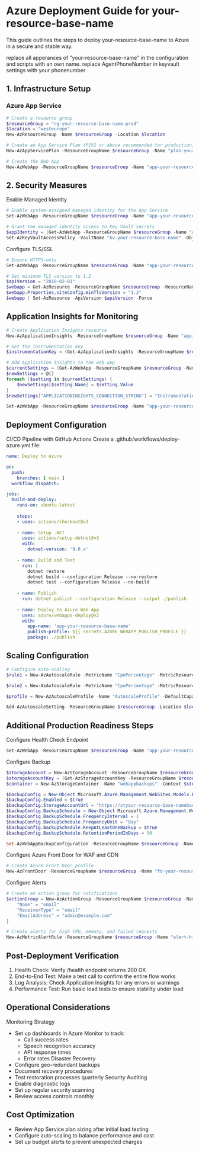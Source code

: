 # Azure Deployment Guide for your-resource-base-name

This guide outlines the steps to deploy your-resource-base-name to Azure in a secure and stable way.

replace all apperances of "your-resource-base-name" in the configuration and scripts with an own name.
replace AgentPhoneNumber in keyvault settings with your phonenumber


## 1. Infrastructure Setup

### Azure App Service

```powershell
# Create a resource group
$resourceGroup = "rg-your-resource-base-name-prod"
$location = "westeurope"
New-AzResourceGroup -Name $resourceGroup -Location $location

# Create an App Service Plan (P1V2 or above recommended for production)
New-AzAppServicePlan -ResourceGroupName $resourceGroup -Name "plan-your-resource-base-name" -Location $location -Tier "PremiumV2" -WorkerSize "Small" -NumberofWorkers 2

# Create the Web App
New-AzWebApp -ResourceGroupName $resourceGroup -Name "app-your-resource-base-name" -Location $location -AppServicePlan "plan-your-resource-base-name"
```

## 2. Security Measures
Enable Managed Identity
```powershell
# Enable system-assigned managed identity for the App Service
Set-AzWebApp -ResourceGroupName $resourceGroup -Name "app-your-resource-base-name" -AssignIdentity $true

# Grant the managed identity access to Key Vault secrets
$appIdentity = (Get-AzWebApp -ResourceGroupName $resourceGroup -Name "app-your-resource-base-name").Identity.PrincipalId
Set-AzKeyVaultAccessPolicy -VaultName "kv-your-resource-base-name" -ObjectId $appIdentity -PermissionsToSecrets get,list
```


Configure TLS/SSL
```powershell
# Ensure HTTPS-only
Set-AzWebApp -ResourceGroupName $resourceGroup -Name "app-your-resource-base-name" -HttpsOnly $true

# Set minimum TLS version to 1.2
$apiVersion = "2018-02-01"
$webapp = Get-AzResource -ResourceGroupName $resourceGroup -ResourceName "app-your-resource-base-name" -ResourceType "Microsoft.Web/sites" -ApiVersion $apiVersion
$webapp.Properties.siteConfig.minTlsVersion = "1.2"
$webapp | Set-AzResource -ApiVersion $apiVersion -Force
```
## Application Insights for Monitoring

```powershell
# Create Application Insights resource
New-AzApplicationInsights -ResourceGroupName $resourceGroup -Name "appi-your-resource-base-name" -Location $location -Kind web

# Get the instrumentation key
$instrumentationKey = (Get-AzApplicationInsights -ResourceGroupName $resourceGroup -Name "appi-your-resource-base-name").InstrumentationKey

# Add Application Insights to the web app
$currentSettings = (Get-AzWebApp -ResourceGroupName $resourceGroup -Name "app-your-resource-base-name").SiteConfig.AppSettings
$newSettings = @{}
foreach ($setting in $currentSettings) {
    $newSettings[$setting.Name] = $setting.Value
}
$newSettings["APPLICATIONINSIGHTS_CONNECTION_STRING"] = "InstrumentationKey=$instrumentationKey"

Set-AzWebApp -ResourceGroupName $resourceGroup -Name "app-your-resource-base-name" -AppSettings $newSettings
```


## Deployment Configuration
CI/CD Pipeline with GitHub Actions
Create a .github/workflows/deploy-azure.yml file:
```yaml
name: Deploy to Azure

on:
  push:
    branches: [ main ]
  workflow_dispatch:

jobs:
  build-and-deploy:
    runs-on: ubuntu-latest
    
    steps:
    - uses: actions/checkout@v3
    
    - name: Setup .NET
      uses: actions/setup-dotnet@v3
      with:
        dotnet-version: '9.0.x'
        
    - name: Build and Test
      run: |
        dotnet restore
        dotnet build --configuration Release --no-restore
        dotnet test --configuration Release --no-build
        
    - name: Publish
      run: dotnet publish --configuration Release --output ./publish
      
    - name: Deploy to Azure Web App
      uses: azure/webapps-deploy@v2
      with:
        app-name: 'app-your-resource-base-name'
        publish-profile: ${{ secrets.AZURE_WEBAPP_PUBLISH_PROFILE }}
        package: ./publish
```

## Scaling Configuration
```powershell
# Configure auto-scaling
$rule1 = New-AzAutoscaleRule -MetricName "CpuPercentage" -MetricResourceId "/subscriptions/{subscription-id}/resourceGroups/$resourceGroup/providers/Microsoft.Web/serverFarms/plan-your-resource-base-name" -Operator "GreaterThan" -MetricStatistic "Average" -Threshold 70 -TimeAggregationOperator "Average" -ScaleActionCooldown 00:05:00 -ScaleActionDirection "Increase" -ScaleActionScaleType "ChangeCount" -ScaleActionValue 1

$rule2 = New-AzAutoscaleRule -MetricName "CpuPercentage" -MetricResourceId "/subscriptions/{subscription-id}/resourceGroups/$resourceGroup/providers/Microsoft.Web/serverFarms/plan-your-resource-base-name" -Operator "LessThan" -MetricStatistic "Average" -Threshold 30 -TimeAggregationOperator "Average" -ScaleActionCooldown 00:05:00 -ScaleActionDirection "Decrease" -ScaleActionScaleType "ChangeCount" -ScaleActionValue 1

$profile = New-AzAutoscaleProfile -Name "AutoscaleProfile" -DefaultCapacity 2 -MaximumCapacity 5 -MinimumCapacity 1 -Rule $rule1,$rule2 -RecurrenceFrequency "Week"

Add-AzAutoscaleSetting -ResourceGroupName $resourceGroup -Location $location -Name "app-your-resource-base-name-autoscale" -TargetResourceId "/subscriptions/{subscription-id}/resourceGroups/$resourceGroup/providers/Microsoft.Web/serverFarms/plan-your-resource-base-name" -AutoscaleProfile $profile
```

## Additional Production Readiness Steps
Configure Health Check Endpoint
```powershell
Set-AzWebApp -ResourceGroupName $resourceGroup -Name "app-your-resource-base-name" -HealthCheckPath "/health"
```

Configure Backup
```powershell
$storageAccount = New-AzStorageAccount -ResourceGroupName $resourceGroup -Name "styour-resource-base-namebackup" -Location $location -SkuName "Standard_LRS"
$storageAccountKey = (Get-AzStorageAccountKey -ResourceGroupName $resourceGroup -Name "styour-resource-base-namebackup")[0].Value
$container = New-AzStorageContainer -Name "webappbackups" -Context $storageAccount.Context

$backupConfig = New-Object Microsoft.Azure.Management.WebSites.Models.BackupRequest
$backupConfig.Enabled = $true
$backupConfig.StorageAccountUrl = "https://styour-resource-base-namebackup.blob.core.windows.net/webappbackups"
$backupConfig.BackupSchedule = New-Object Microsoft.Azure.Management.WebSites.Models.BackupSchedule
$backupConfig.BackupSchedule.FrequencyInterval = 1
$backupConfig.BackupSchedule.FrequencyUnit = "Day"
$backupConfig.BackupSchedule.KeepAtLeastOneBackup = $true
$backupConfig.BackupSchedule.RetentionPeriodInDays = 30

Set-AzWebAppBackupConfiguration -ResourceGroupName $resourceGroup -Name "app-your-resource-base-name" -BackupSchedule $backupConfig -StorageAccountUrl $storageAccountKey
```

Configure Azure Front Door for WAF and CDN
```powershell
# Create Azure Front Door profile
New-AzFrontDoor -ResourceGroupName $resourceGroup -Name "fd-your-resource-base-name" -FrontDoorName "your-resource-base-name" -BackendPoolName "appservice" -HealthProbePath "/health" -HostName "app-your-resource-base-name.azurewebsites.net"
```

Configure Alerts
```powershell
# Create an action group for notifications
$actionGroup = New-AzActionGroup -ResourceGroupName $resourceGroup -Name "ag-your-resource-base-name" -ShortName "your-resource-base-name" -Receiver @{
    "Name" = "email"
    "ReceiverType" = "email"
    "EmailAddress" = "admin@example.com"
}

# Create alerts for high CPU, memory, and failed requests
New-AzMetricAlertRule -ResourceGroupName $resourceGroup -Name "alert-highcpu" -TargetResourceId "/subscriptions/{subscription-id}/resourceGroups/$resourceGroup/providers/Microsoft.Web/serverFarms/plan-your-resource-base-name" -MetricName "CpuPercentage" -Operator "GreaterThan" -Threshold 80 -WindowSize "00:05:00" -TimeAggregation "Average" -Action $actionGroup
```

## Post-Deployment Verification
1. Health Check: Verify /health endpoint returns 200 OK
2.  End-to-End Test: Make a test call to confirm the entire flow works
3. Log Analysis: Check Application Insights for any errors or warnings
4. Performance Test: Run basic load tests to ensure stability under load

## Operational Considerations
Monitoring Strategy
* Set up dashboards in Azure Monitor to track:
  * Call success rates
  * Speech recognition accuracy
  * API response times
  * Error rates
Disaster Recovery
* Configure geo-redundant backups
* Document recovery procedures
* Test restoration processes quarterly
Security Auditing
* Enable diagnostic logs
* Set up regular security scanning
* Review access controls monthly

## Cost Optimization
* Review App Service plan sizing after initial load testing
* Configure auto-scaling to balance performance and cost
* Set up budget alerts to prevent unexpected charges
